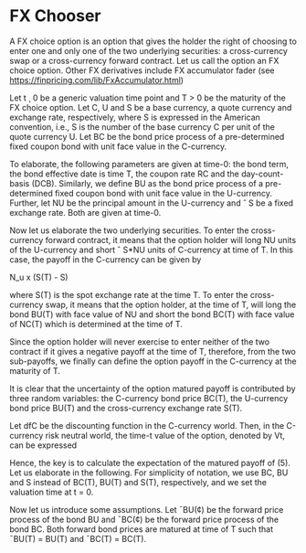 # FX Chooser

A FX choice option is an option that gives the holder the right of choosing to enter one and only one of the two underlying securities: a cross-currency swap or a cross-currency forward contract. Let us call the option an FX choice option. Other FX derivatives include FX accumulator fader (see https://finpricing.com/lib/FxAccumulator.html)

Let t ¸ 0 be a generic valuation time point and T > 0 be the maturity of the FX choice option. Let C, U and S be a base currency, a quote currency and exchange rate, respectively, where S is expressed in the American convention, i.e., S is the number of the base currency C per unit of the quote currency U. Let BC be the bond price process of a pre-determined fixed coupon bond with unit face value in the C-currency. 

To elaborate, the following parameters are given at time-0: the bond term, the bond effective date is time T, the coupon rate RC and the day-count-basis (DCB). Similarly, we define BU as the bond price process of a pre-determined fixed coupon bond with unit face value in the U-currency. Further, let NU be the principal amount in the U-currency and ˆ S be a fixed exchange rate. Both are given at time-0.

Now let us elaborate the two underlying securities. To enter the cross-currency forward contract, it means that the option holder will long NU units of the U-currency and short ˆ S*NU units of C-currency at time of T. In this case, the payoff in the C-currency can be given by

 N_u x (S(T) - S)

where S(T) is the spot exchange rate at the time T. To enter the cross-currency swap, it means that the option holder, at the time of T, will long the bond BU(T) with face value of NU and short the bond BC(T) with face value of NC(T) which is determined at the time of T.

Since the option holder will never exercise to enter neither of the two contract if it gives a negative payoff at the time of T, therefore, from the two sub-payoffs, we finally can define the option payoff in the C-currency at the maturity of T.

It is clear that the uncertainty of the option matured payoff is contributed by three random variables: the C-currency bond price BC(T), the U-currency bond price BU(T) and the cross-currency exchange rate S(T).

Let dfC be the discounting function in the C-currency world. Then, in the C-currency risk neutral world, the time-t value of the option, denoted by Vt, can be expressed

Hence, the key is to calculate the expectation of the matured payoff of (5). Let us elaborate in the following. For simplicity of notation, we use BC, BU and S instead of BC(T), BU(T) and S(T), respectively, and we set the valuation time at t = 0. 

Now let us introduce some assumptions. Let ¯BU(¢) be the forward price process of the bond BU and ¯BC(¢) be the forward price process of the bond BC. Both forward bond prices are matured at time of T such that ¯BU(T) = BU(T) and ¯BC(T) = BC(T).

